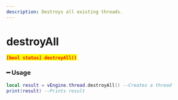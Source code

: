 ```yaml
---
description: Destroys all existing threads.
---
```


# destroyAll

<mark style="color:red;">**`[bool status] destroyAll()`**</mark>

### ━ Usage

```lua
local result = vEngine.thread.destroyAll() --Creates a thread
print(result) --Prints result
```
